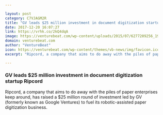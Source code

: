 ```yaml
---

layout: post
category: C7VJAGM2R
title: "GV leads $25 million investment in document digitization startup Ripcord"
date: 2017-12-20 16:07:27
link: https://vrhk.co/2kQ4dqA
image: https://venturebeat.com/wp-content/uploads/2015/07/6277209256_198cdbea86_o.jpg?fit=780%2C481&strip=all
domain: venturebeat.com
author: "VentureBeat"
icon: https://venturebeat.com/wp-content/themes/vb-news/img/favicon.ico
excerpt: "Ripcord, a company that aims to do away with the piles of paper enterprises keep around, has raised a $25 million round of investment led by GV (formerly known as Google Ventures) to fuel its robotic-assisted paper digitization business."

---
```


### GV leads $25 million investment in document digitization startup Ripcord

Ripcord, a company that aims to do away with the piles of paper enterprises keep around, has raised a $25 million round of investment led by GV (formerly known as Google Ventures) to fuel its robotic-assisted paper digitization business.